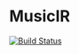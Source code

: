 # MusicIR

[![Build Status](https://travis-ci.org/ssfrr/MusicIR.jl.svg?branch=master)](https://travis-ci.org/ssfrr/MusicIR.jl)
